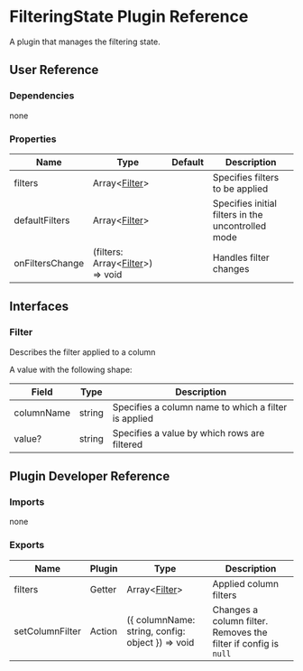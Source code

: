 # FilteringState Plugin Reference

A plugin that manages the filtering state.

## User Reference

### Dependencies

none

### Properties

Name | Type | Default | Description
-----|------|---------|------------
filters | Array&lt;[Filter](#filter)&gt; | | Specifies filters to be applied
defaultFilters | Array&lt;[Filter](#filter)&gt; | | Specifies initial filters in the uncontrolled mode
onFiltersChange | (filters: Array&lt;[Filter](#filter)&gt;) => void | | Handles filter changes

## Interfaces

### Filter

Describes the filter applied to a column

A value with the following shape:

Field | Type | Description
------|------|------------
columnName | string | Specifies a column name to which a filter is applied
value? | string | Specifies a value by which rows are filtered

## Plugin Developer Reference

### Imports

none

### Exports

Name | Plugin | Type | Description
-----|--------|------|------------
filters | Getter | Array&lt;[Filter](#filter)&gt; | Applied column filters
setColumnFilter | Action | ({ columnName: string, config: object }) => void | Changes a column filter. Removes the filter if config is `null`
